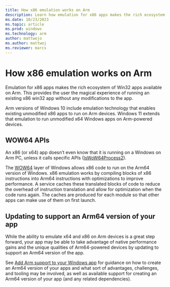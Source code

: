 ```yaml
---
title: How x86 emulation works on Arm
description: Learn how emulation for x86 apps makes the rich ecosystem of existing Win32 apps available on Arm devices.
ms.date: 10/23/2023
ms.topic: article
ms.prod: windows
ms.technology: arm
author: mattwojo
ms.author: mattwoj
ms.reviewer: marcs
---
```


# How x86 emulation works on Arm

Emulation for x86 apps makes the rich ecosystem of Win32 apps available on Arm. This provides the user the magical experience of running an existing x86 win32 app without any modifications to the app.

Arm versions of Windows 10 include emulation technology that enables existing unmodified x86 apps to run on Arm devices. Windows 11 extends that emulation to run unmodified x64 Windows apps on Arm-powered devices.

## WOW64 APIs

An x86 (or x64) app doesn’t even know that it is running on a Windows on Arm PC, unless it calls specific APIs ([IsWoW64Process2](/windows/desktop/api/wow64apiset/nf-wow64apiset-iswow64process2)).

The [WOW64](/windows/desktop/WinProg64/running-32-bit-applications) layer of Windows allows x86 code to run on the Arm64 version of Windows. x86 emulation works by compiling blocks of x86 instructions into Arm64 instructions with optimizations to improve performance. A service caches these translated blocks of code to reduce the overhead of instruction translation and allow for optimization when the code runs again. The caches are produced for each module so that other apps can make use of them on first launch.

## Updating to support an Arm64 version of your app

While the ability to emulate x64 and x86 on Arm devices is a great step forward, your app may be able to take advantage of native performance gains and the unique qualities of Arm64-powered devices by updating to support an Arm64 version of the app.

See [Add Arm support to your Windows app](add-arm-support.md) for guidance on how to create an Arm64 version of your apps and what sort of advantages, challenges, and tooling may be involved, as well as available support for creating an Arm64 version of your app (and any related dependencies).

